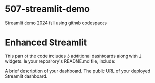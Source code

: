 # 507-streamlit-demo
Streamlit demo 2024 fall using github codespaces 

# Enhanced Streamlit
This part of the code includes 3 additional dashboards along with 2 widgets. 
In your repository's README.md file, include:

A brief description of your dashboard.
The public URL of your deployed Streamlit dashboard.

